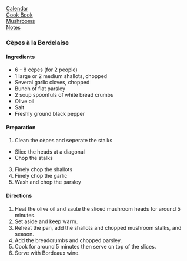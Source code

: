 [Calendar](https://github.com/vmsmith/EDT/blob/master/calendar.md)    
[Cook Book](https://github.com/vmsmith/CookBook/blob/master/README.md)        
[Mushrooms](https://github.com/vmsmith/CookBook/blob/master/mushrooms.md)       
[Notes](https://github.com/vmsmith/CookBook/blob/master/notes.md)     

### Cèpes à la Bordelaise  

#### Ingredients   
* 6 - 8 cèpes (for 2 people)      
* 1 large or 2 medium shallots, chopped
* Several garlic cloves, chopped
* Bunch of flat parsley       
* 2 soup spoonfuls of white bread crumbs
* Olive oil   
* Salt     
* Freshly ground black pepper   

#### Preparation   
1.  Clean the cèpes and seperate the stalks
   * Slice the heads at a diagonal
   * Chop the stalks    
3. Finely chop the shallots
4. Finely chop the garlic  
5. Wash and chop the parsley

#### Directions   
1. Heat the olive oil and saute the sliced mushroom heads for around 5 minutes.
2. Set aside and keep warm.
3. Reheat the pan, add the shallots and chopped mushroom stalks, and season.   
4. Add the breadcrumbs and chopped parsley.    
5. Cook for around 5 minutes then serve on top of the slices.    
6. Serve with Bordeaux wine.


